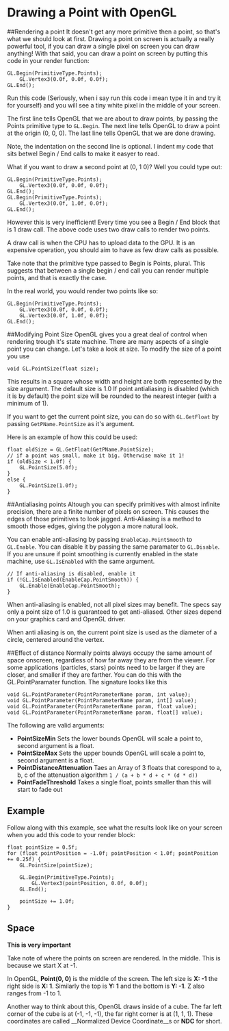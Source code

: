 # Drawing a Point with OpenGL

##Rendering a point
It doesn't get any more primitive then a point, so that's what we should look at first. Drawing a point on screen is actually a really powerful tool, if you can draw a single pixel on screen you can draw anything! With that said, you can draw a point on screen by putting this code in your render function: 

```
GL.Begin(PrimitiveType.Points);
    GL.Vertex3(0.0f, 0.0f, 0.0f);
GL.End();
```

Run this code (Seriously, when i say run this code i mean type it in and try it for yourself) and you will see a tiny white pixel in the middle of your screen.

The first line tells OpenGL that we are about to draw points, by passing the Points primitive type to ```GL.Begin```. The next line tells OpenGL to draw a point at the origin (0, 0, 0). The last line tells OpenGL that we are done drawing.

Note, the indentation on the second line is optional. I indent my code that sits betwel Begin / End calls to make it easyer to read.

What if you want to draw a second point at (0, 1 0)? Well you could type out:

```
GL.Begin(PrimitiveType.Points);
    GL.Vertex3(0.0f, 0.0f, 0.0f);
GL.End();
GL.Begin(PrimitiveType.Points);
    GL.Vertex3(0.0f, 1.0f, 0.0f);
GL.End();
```

However this is very inefficient! Every time you see a Begin / End block that is 1 draw call. The above code uses two draw calls to render two points.

A draw call is when the CPU has to upload data to the GPU. It is an expensive operation, you should aim to have as few draw calls as possible.

Take note that the primitive type passed to Begin is Points, plural. This suggests that between a single begin / end call you can render multiple points, and that is exactly the case.

In the real world, you would render two points like so:

```
GL.Begin(PrimitiveType.Points);
    GL.Vertex3(0.0f, 0.0f, 0.0f);
    GL.Vertex3(0.0f, 1.0f, 0.0f);
GL.End();
```

##Modifying Point Size
OpenGL gives you a great deal of control when rendering trough it's state machine. There are many aspects of a single point you can change. Let's take a look at size. To modify the size of a point you use

```
void GL.PointSize(float size);
```

This results in a square whose width and height are both represented by the size argument. The default size is 1.0 If point antialiasing is disabled (which it is by default) the point size will be rounded to the nearest integer (with a minimum of 1). 

If you want to get the current point size, you can do so with ```GL.GetFloat``` by passing ```GetPName.PointSize``` as it's argument.

Here is an example of how this could be used:
```
float oldSize = GL.GetFloat(GetPName.PointSize);
// if a point was small, make it big. Otherwise make it 1!
if (oldSize < 1.0f) {
    GL.PointSize(5.0f);
}
else {
    GL.PointSize(1.0f);
}
```

##Antialiasing points
Altough you can specify primitives with almost infinite precision, there are a finite number of pixels on screen. This causes the edges of those primitives to look jagged. Anti-Aliasing is a method to smooth those edges, giving the polygon a more natural look.

You can enable anti-aliasing by passing ```EnableCap.PointSmooth``` to ```GL.Enable```. You can disable it by passing the same paramater to ```GL.Disable```. If you are unsure if point smoothing is currently enabled in the state machine, use ```GL.IsEnabled``` with the same argument.

```
// If anti-aliasing is disabled, enable it
if (!GL.IsEnabled(EnableCap.PointSmooth)) {
    GL.Enable(EnableCap.PointSmooth);
}
```

When anti-aliasing is enabled, not all pixel sizes may benefit. The specs say only a point size of 1.0 is guaranteed to get anti-aliased. Other sizes depend on your graphics card and OpenGL driver.

When anti aliasing is on, the current point size is used as the diameter of a circle, centered around the vertex.

##Effect of distance
Normally points always occupy the same amount of space onscreen, regardless of how far away they are from the viewer. For some applications (particles, stars) points need to be larger if they are closer, and smaller if they are farther. You can do this with the GL.PointParamater function. The signature looks like this

```
void GL.PointParameter(PointParameterName param, int value);
void GL.PointParameter(PointParameterName param, int[] value);
void GL.PointParameter(PointParameterName param, float value);
void GL.PointParameter(PointParameterName param, float[] value);
```

The following are valid arguments:
* __PointSizeMin__ Sets the lower bounds OpenGL will scale a point to, second argument is a float.
* __PointSizeMax__ Sets the upper bounds OpenGL will scale a point to, second argument is a float.
* __PointDistanceAttenuation__ Taes an Array of 3 floats that corespond to a, b, c of the attenuation algorithm ```1 / (a + b * d + c * (d * d))```
* __PointFadeThreshold__ Takes a single float, points smaller than this will start to fade out

## Example
Follow along with this example, see what the results look like on your screen when you add this code to your render block:

```
float pointSize = 0.5f;
for (float pointPosition = -1.0f; pointPosition < 1.0f; pointPosition += 0.25f) {
    GL.PointSize(pointSize);

    GL.Begin(PrimitiveType.Points);
        GL.Vertex3(pointPosition, 0.0f, 0.0f);
    GL.End();

    pointSize += 1.0f;
}
```

## Space
__This is very important__

Take note of where the points on screen are rendered. In the middle. This is because we start X at -1.

In OpenGL, __Point(0, 0)__ is the middle of the screen. The left size is __X: -1__ the right side is __X: 1__. Similarly the top is __Y: 1__ and the bottom is __Y: -1__. Z also ranges from -1 to 1. 

Another way to think about this, OpenGL draws inside of a cube. The far left corner of the cube is at (-1, -1, -1), the far right corner is at (1, 1, 1). These coordinates are called __Normalized Device Coordinate__s or __NDC__ for short.
